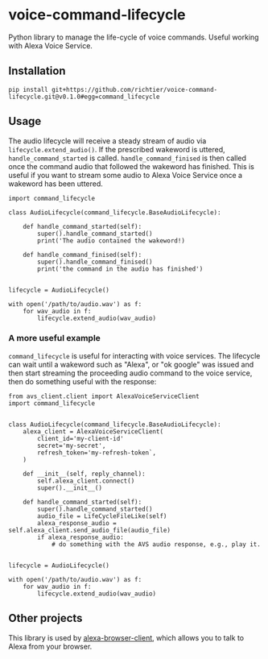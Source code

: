 # voice-command-lifecycle
Python library to manage the life-cycle of voice commands. Useful working with Alexa Voice Service.

## Installation
```
pip install git+https://github.com/richtier/voice-command-lifecycle.git@v0.1.0#egg=command_lifecycle
```

## Usage

The audio lifecycle will receive a steady stream of audio via `lifecycle.extend_audio()`. If the prescribed wakeword is uttered, `handle_command_started` is called. `handle_command_finised` is then called once the command audio that followed the wakeword has finished. This is useful if you want to stream some audio to Alexa Voice Service once a wakeword has been uttered.

```
import command_lifecycle

class AudioLifecycle(command_lifecycle.BaseAudioLifecycle):

    def handle_command_started(self):
        super().handle_command_started()
        print('The audio contained the wakeword!)

    def handle_command_finised(self):
        super().handle_command_finised()
        print('the command in the audio has finished')


lifecycle = AudioLifecycle()

with open('/path/to/audio.wav') as f:
    for wav_audio in f:
        lifecycle.extend_audio(wav_audio)

```

### A more useful example

`command_lifecycle` is useful for interacting with voice services. The lifecycle can wait until a wakeword such as "Alexa", or "ok google" was issued and then start streaming the proceeding audio command to the voice service, then do something useful with the response:

```
from avs_client.client import AlexaVoiceServiceClient
import command_lifecycle


class AudioLifecycle(command_lifecycle.BaseAudioLifecycle):
    alexa_client = AlexaVoiceServiceClient(
        client_id='my-client-id'
        secret='my-secret',
        refresh_token='my-refresh-token`,
    )

    def __init__(self, reply_channel):
        self.alexa_client.connect()
        super().__init__()

    def handle_command_started(self):
        super().handle_command_started()
        audio_file = LifeCycleFileLike(self)
        alexa_response_audio = self.alexa_client.send_audio_file(audio_file)
        if alexa_response_audio:
            # do something with the AVS audio response, e.g., play it.


lifecycle = AudioLifecycle()

with open('/path/to/audio.wav') as f:
    for wav_audio in f:
        lifecycle.extend_audio(wav_audio)

```

## Other projects
This library is used by [alexa-browser-client](https://github.com/richtier/alexa-browser-client), which allows you to talk to Alexa from your browser.

